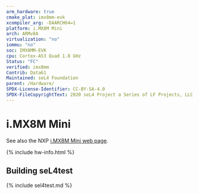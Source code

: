```yaml
---
arm_hardware: true
cmake_plat: imx8mm-evk
xcompiler_arg: -DAARCH64=1
platform: i.MX8M Mini
arch: ARMv8A
virtualization: "no"
iommu: "no"
soc: IMX8MM-EVK
cpu: Cortex-A53 Quad 1.8 GHz
Status: "FC"
verified: imx8mm
Contrib: Data61
Maintained: seL4 Foundation
parent: /Hardware/
SPDX-License-Identifier: CC-BY-SA-4.0
SPDX-FileCopyrightText: 2020 seL4 Project a Series of LF Projects, LLC.
---
```


# i.MX8M Mini

See also the NXP [i.MX8M Mini web page](https://www.nxp.com/products/i.MX8MMINI).

{% include hw-info.html %}

## Building seL4test

{% include sel4test.md %}

